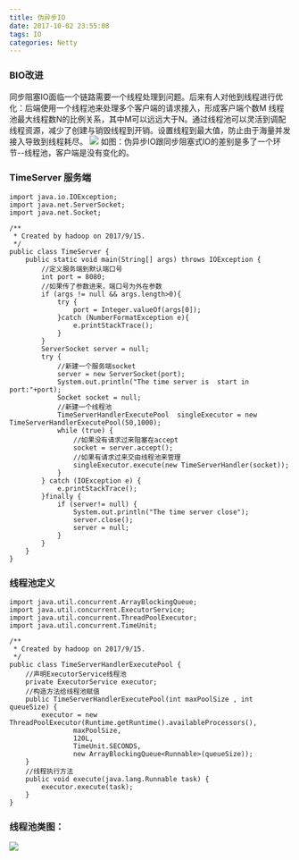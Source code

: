 ```yaml
---
title: 伪异步IO
date: 2017-10-02 23:55:08
tags: IO
categories: Netty
---
```

### BIO改进
同步阻塞IO面临一个链路需要一个线程处理到问题。后来有人对他到线程进行优化：后端使用一个线程池来处理多个客户端的请求接入，形成客户端个数M 线程池最大线程数N的比例关系，其中M可以远远大于N。通过线程池可以灵活到调配线程资源，减少了创建与销毁线程到开销。设置线程到最大值，防止由于海量并发接入导致到线程耗尽。
![](https://ww1.sinaimg.cn/large/005Y4715gy1fjk7pn65g3j30p007n0xd.jpg)
如图：伪异步IO跟同步阻塞式IO的差别是多了一个环节--线程池，客户端是没有变化的。

### TimeServer 服务端

```
import java.io.IOException;
import java.net.ServerSocket;
import java.net.Socket;

/**
 * Created by hadoop on 2017/9/15.
 */
public class TimeServer {
    public static void main(String[] args) throws IOException {
        //定义服务端到默认端口号
        int port = 8080;
        //如果传了参数进来，端口号为外在参数
        if (args != null && args.length>0){
            try {
                port = Integer.valueOf(args[0]);
            }catch (NumberFormatException e){
                e.printStackTrace();
            }
        }
        ServerSocket server = null;
        try {
            //新建一个服务端socket
            server = new ServerSocket(port);
            System.out.println("The time server is  start in port:"+port);
            Socket socket = null;
            //新建一个线程池
            TimeServerHandlerExecutePool  singleExecutor = new TimeServerHandlerExecutePool(50,1000);
            while (true) {
                //如果没有请求过来阻塞在accept
                socket = server.accept();
                //如果有请求过来交由线程池来管理
                singleExecutor.execute(new TimeServerHandler(socket));
            }
        } catch (IOException e) {
            e.printStackTrace();
        }finally {
            if (server!= null) {
                System.out.println("The time server close");
                server.close();
                server = null;
            }
        }
    }
}
```
### 线程池定义

```
import java.util.concurrent.ArrayBlockingQueue;
import java.util.concurrent.ExecutorService;
import java.util.concurrent.ThreadPoolExecutor;
import java.util.concurrent.TimeUnit;

/**
 * Created by hadoop on 2017/9/15.
 */
public class TimeServerHandlerExecutePool {
    //声明ExecutorService线程池
    private ExecutorService executor;
    //构造方法给线程池赋值
    public TimeServerHandlerExecutePool(int maxPoolSize , int queueSize) {
        executor = new ThreadPoolExecutor(Runtime.getRuntime().availableProcessors(),
                maxPoolSize,
                120L,
                TimeUnit.SECONDS,
                new ArrayBlockingQueue<Runnable>(queueSize));
    }
    //线程执行方法
    public void execute(java.lang.Runnable task) {
        executor.execute(task);
    }
}
```

### 线程池类图：

![](https://ww1.sinaimg.cn/large/005Y4715gy1fjk8ych9cjj306b096q31.jpg)

